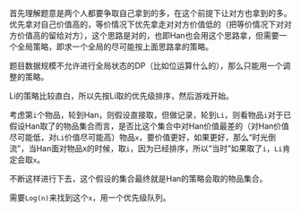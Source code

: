 首先理解题意是两个人都要争取自己拿到的多，在这个前提下让对方也拿到的多。优先拿对自己价值高的，等价情况下优先拿走对对方价值低的（把等价情况下对对方价值高的留给对方），这个思路是对的，也即Han也会用这个思路拿，但需要一个全局策略，即求一个全局的尽可能按上面思路拿的策略。

题目数据规模不允许进行全局状态的DP（比如位运算什么的），那么只能用一个调整的策略。

Li的策略比较直白，所以先按Li取的优先级排序，然后游戏开始。

考虑第`i`个物品，轮到Han，则假设直接取，但做记录，轮到`Li`，则看物品`i`对于已假设Han取了的物品集合而言，是否比这个集合中对Han价值最差的（对Han价值尽可能低，对`Li`价值尽可能高）物品`x`，要价值更好，如果更好，那么“时光倒流”，当Han面对物品x的时候，取`i`，因为已经排序，所以“当时”如果取了`i`，`Li`肯定会取`x`。

不断这样进行下去，这个假设的集合最终就是Han的策略会取的物品集合。

需要`Log(n)`来找到这个`x`，用一个优先级队列。